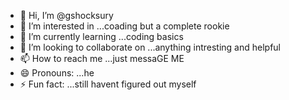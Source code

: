 - 👋 Hi, I’m @gshocksury
- 👀 I’m interested in ...coading but a complete rookie
- 🌱 I’m currently learning ...coding basics
- 💞️ I’m looking to collaborate on ...anything intresting and helpful
- 📫 How to reach me ...just messaGE ME
- 😄 Pronouns: ...he
- ⚡ Fun fact: ...still havent figured out myself

<!---
gshocksury/gshocksury is a ✨ special ✨ repository because its `README.md` (this file) appears on your GitHub profile.
You can click the Preview link to take a look at your changes.
--->
